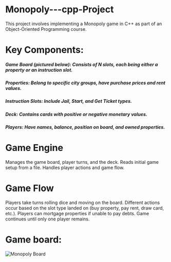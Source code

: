 # Monopoly---cpp-Project

This project involves implementing a Monopoly game in C++ as part of an Object-Oriented Programming course.

# Key Components:
##### Game Board (pictured below): Consists of N slots, each being either a property or an instruction slot.
##### Properties: Belong to specific city groups, have purchase prices and rent values.
##### Instruction Slots: Include Jail, Start, and Get Ticket types.
##### Deck: Contains cards with positive or negative monetary values.
##### Players: Have names, balance, position on board, and owned properties.

# Game Engine
Manages the game board, player turns, and the deck.
Reads initial game setup from a file.
Handles player actions and game flow.

# Game Flow
Players take turns rolling dice and moving on the board.
Different actions occur based on the slot type landed on (buy property, pay rent, draw card, etc.).
Players can mortgage properties if unable to pay debts.
Game continues until only one player remains.

# Game board:
![Monopoly Board](https://github.com/Ranchook/Monopoly---cpp-Project/assets/102590409/7440f7c3-55e9-46d1-8eef-42b9666f625d)
